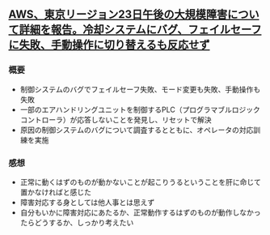 ## [AWS、東京リージョン23日午後の大規模障害について詳細を報告。冷却システムにバグ、フェイルセーフに失敗、手動操作に切り替えるも反応せず](https://www.publickey1.jp/blog/19/aws23.html)
### 概要
- 制御システムのバグでフェイルセーフ失敗、モード変更も失敗、手動操作も失敗
- 一部のエアハンドリングユニットを制御するPLC（プログラマブルロジックコントローラ）が応答しないことを発見し、リセットで解決
- 原因の制御システムのバグについて調査するとともに、オペレータの対応訓練を実施

### 感想
- 正常に動くはずのものが動かないことが起こりうるということを肝に命じて置かなければと感じた
- 障害対応する身としては他人事とは思えず
- 自分もいかに障害対応にあたるか、正常動作するはずのものが動作しなかったらどうするか、しっかり考えたい
